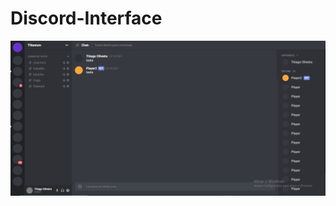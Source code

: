 # Discord-Interface

![Discord](https://github.com/Thiago-Batista-da-Silva-Oliveira/Discord-Interface/blob/main/Discord.png)
